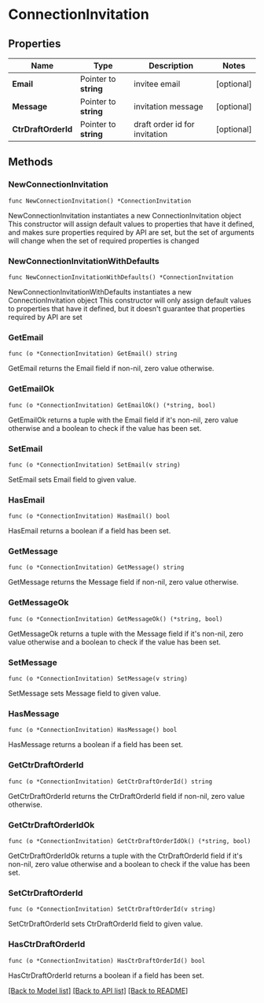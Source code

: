 # ConnectionInvitation

## Properties

Name | Type | Description | Notes
------------ | ------------- | ------------- | -------------
**Email** | Pointer to **string** | invitee email | [optional] 
**Message** | Pointer to **string** | invitation message | [optional] 
**CtrDraftOrderId** | Pointer to **string** | draft order id for invitation | [optional] 

## Methods

### NewConnectionInvitation

`func NewConnectionInvitation() *ConnectionInvitation`

NewConnectionInvitation instantiates a new ConnectionInvitation object
This constructor will assign default values to properties that have it defined,
and makes sure properties required by API are set, but the set of arguments
will change when the set of required properties is changed

### NewConnectionInvitationWithDefaults

`func NewConnectionInvitationWithDefaults() *ConnectionInvitation`

NewConnectionInvitationWithDefaults instantiates a new ConnectionInvitation object
This constructor will only assign default values to properties that have it defined,
but it doesn't guarantee that properties required by API are set

### GetEmail

`func (o *ConnectionInvitation) GetEmail() string`

GetEmail returns the Email field if non-nil, zero value otherwise.

### GetEmailOk

`func (o *ConnectionInvitation) GetEmailOk() (*string, bool)`

GetEmailOk returns a tuple with the Email field if it's non-nil, zero value otherwise
and a boolean to check if the value has been set.

### SetEmail

`func (o *ConnectionInvitation) SetEmail(v string)`

SetEmail sets Email field to given value.

### HasEmail

`func (o *ConnectionInvitation) HasEmail() bool`

HasEmail returns a boolean if a field has been set.

### GetMessage

`func (o *ConnectionInvitation) GetMessage() string`

GetMessage returns the Message field if non-nil, zero value otherwise.

### GetMessageOk

`func (o *ConnectionInvitation) GetMessageOk() (*string, bool)`

GetMessageOk returns a tuple with the Message field if it's non-nil, zero value otherwise
and a boolean to check if the value has been set.

### SetMessage

`func (o *ConnectionInvitation) SetMessage(v string)`

SetMessage sets Message field to given value.

### HasMessage

`func (o *ConnectionInvitation) HasMessage() bool`

HasMessage returns a boolean if a field has been set.

### GetCtrDraftOrderId

`func (o *ConnectionInvitation) GetCtrDraftOrderId() string`

GetCtrDraftOrderId returns the CtrDraftOrderId field if non-nil, zero value otherwise.

### GetCtrDraftOrderIdOk

`func (o *ConnectionInvitation) GetCtrDraftOrderIdOk() (*string, bool)`

GetCtrDraftOrderIdOk returns a tuple with the CtrDraftOrderId field if it's non-nil, zero value otherwise
and a boolean to check if the value has been set.

### SetCtrDraftOrderId

`func (o *ConnectionInvitation) SetCtrDraftOrderId(v string)`

SetCtrDraftOrderId sets CtrDraftOrderId field to given value.

### HasCtrDraftOrderId

`func (o *ConnectionInvitation) HasCtrDraftOrderId() bool`

HasCtrDraftOrderId returns a boolean if a field has been set.


[[Back to Model list]](../README.md#documentation-for-models) [[Back to API list]](../README.md#documentation-for-api-endpoints) [[Back to README]](../README.md)


